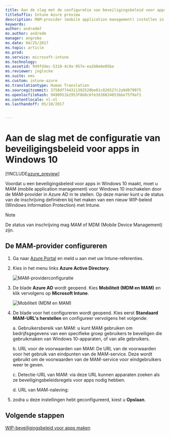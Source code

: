 ```yaml
---
title: Aan de slag met de configuratie van beveiligingsbeleid voor apps in Windows 10 | Microsoft Docs
titleSuffix: Intune Azure preview
description: MAM-provider (mobile application management) instellen in Azure AD
keywords: 
author: andredm7
ms.author: andredm
manager: angrobe
ms.date: 04/25/2017
ms.topic: article
ms.prod: 
ms.service: microsoft-intune
ms.technology: 
ms.assetid: 949fddec-5318-4c9a-957e-ea260e6e05be
ms.reviewer: joglocke
ms.suite: ems
ms.custom: intune-azure
ms.translationtype: Human Translation
ms.sourcegitcommit: 3758df744311392528be01c826527c2a9d879975
ms.openlocfilehash: 9490951b2953f8b8c6fe3d38824053bbe75f9af1
ms.contentlocale: nl-nl
ms.lasthandoff: 05/10/2017


---
```


# <a name="get-ready-to-configure-app-protection-policies-for-windows-10"></a>Aan de slag met de configuratie van beveiligingsbeleid voor apps in Windows 10

[!INCLUDE[azure_preview](../includes/azure_preview.md)]

Voordat u een beveiligingsbeleid voor apps in Windows 10 maakt, moet u MAM (mobile application management) voor Windows 10 inschakelen door de MAM-provider in Azure AD in te stellen. Op deze manier kunt u de status van de inschrijving definiëren bij het maken van een nieuw WIP-beleid (Windows Information Protection) met Intune.

> [!NOTE]
> De status van inschrijving mag MAM of MDM (Mobile Device Management) zijn.

## <a name="to-configure-the-mam-provider"></a>De MAM-provider configureren

1.  Ga naar [Azure Portal](https://portal.azure.com/) en meld u aan met uw Intune-referenties.

2.  Kies in het menu links **Azure Active Directory**.

    ![MAM-providerconfiguratie](../media/AppManagement/mam-provider-sc-1.png)

3.  De blade **Azure AD** wordt geopend. Kies **Mobiliteit (MDM en MAM)** en klik vervolgens op **Microsoft Intune**.

    ![Mobiliteit (MDM en MAM)](../media/AppManagement/mam-provider-sc-1.png)

4.  De blade voor het configureren wordt geopend. Kies eerst **Standaard MAM-URL's herstellen** en configureer vervolgens het volgende:

    a.  Gebruikersbereik van MAM: u kunt MAM gebruiken om bedrijfsgegevens van een specifieke groep gebruikers te beveiligen die gebruikmaken van Windows 10-apparaten, of van alle gebruikers.

    b.  URL voor de voorwaarden van MAM: De URL van de voorwaarden voor het gebruik van eindpunten van de MAM-service. Deze wordt gebruikt om de voorwaarden van de MAM-service voor eindgebruikers weer te geven.

    c.  Detectie-URL van MAM: via deze URL kunnen apparaten zoeken als ze beveiligingsbeleidsregels voor apps nodig hebben.

    d.  URL van MAM-naleving:

5.  zodra u deze instellingen hebt geconfigureerd, kiest u **Opslaan**.

## <a name="next-steps"></a>Volgende stappen

[WIP-beveiligingsbeleid voor apps maken](https://docs.microsoft.comcreate-windows-information-protection-policy-with-intune.md)

